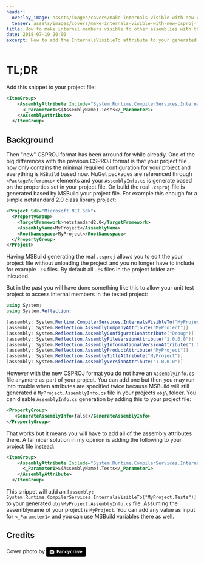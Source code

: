 ```yaml
---
header:
  overlay_image: assets/images/covers/make-internals-visible-with-new-csproj-format-splash.jpg
  teaser: assets/images/covers/make-internals-visible-with-new-csproj-format-splash.jpg
title: How to make internal members visible to other assemblies with the new CSPROJ format
date: 2018-07-19 20:00
excerpt: How to add the InternalsVisibleTo attribute to your generated AssemblyInfo.cs when using the new CSPROJ 
---
```

# TL;DR

Add this snippet to your project file:

```xml
<ItemGroup>
    <AssemblyAttribute Include="System.Runtime.CompilerServices.InternalsVisibleTo">
      <_Parameter1>$(AssemblyName).Tests</_Parameter1>
    </AssemblyAttribute>
  </ItemGroup>
```

## Background

Then "new" CSPROJ format has been arround for while already. One of the big differences with the previous CSPROJ format is that your project file now only contains the minimal required configuration for your project and everything is `MSBuild` based now. NuGet packages are referenced through `<PackageReference>` elements and your `AssemblyInfo.cs` is generate based on the properties set in your project file. On build the real `.csproj` file is generated based by MSBuild your project file. For example this enough for a simple netstandard 2.0 class library project:

```xml
<Project Sdk="Microsoft.NET.Sdk">
  <PropertyGroup>
    <TargetFramework>netstandard2.0</TargetFramework>
    <AssemblyName>MyProject</AssemblyName>
    <RootNamespace>MyProject</RootNamespace>
  </PropertyGroup>
</Project>
```

Having MSBuild generating the real `.csproj` allows you to edit the your project file without unloading the project and you no longer have to include for example `.cs` files. By default all `.cs` files in the project folder are inlcuded.

But in the past you will have done something like this to allow your unit test project to access internal members in the tested project:

```csharp
using System;
using System.Reflection;

[assembly: System.Runtime.CompilerServices.InternalsVisibleTo("MyProject.Tests")]
[assembly: System.Reflection.AssemblyCompanyAttribute("MyProject")]
[assembly: System.Reflection.AssemblyConfigurationAttribute("Debug")]
[assembly: System.Reflection.AssemblyFileVersionAttribute("1.0.0.0")]
[assembly: System.Reflection.AssemblyInformationalVersionAttribute("1.0.0")]
[assembly: System.Reflection.AssemblyProductAttribute("MyProject")]
[assembly: System.Reflection.AssemblyTitleAttribute("MyProject")]
[assembly: System.Reflection.AssemblyVersionAttribute("1.0.0.0")]
```

However with the new CSPROJ format you do not have an `AssemblyInfo.cs` file anymore as part of your project. You can add one but then you may run into trouble when attributes are specified twice because MSBuild will still generated a `MyProject.AssemblyInfo.cs` file in your projects `obj\` folder. You can disable `AssemblyInfo.cs` generation by adding this to your project file:

```xml
<PropertyGroup>
   <GenerateAssemblyInfo>false</GenerateAssemblyInfo>
</PropertyGroup>
```

That works but it means you will have to add all of the assembly attributes there. A far nicer solution in my opinion is adding the following to your project file instead:

```xml
<ItemGroup>
    <AssemblyAttribute Include="System.Runtime.CompilerServices.InternalsVisibleTo">
      <_Parameter1>$(AssemblyName).Tests</_Parameter1>
    </AssemblyAttribute>
  </ItemGroup>
```

This snippet will add an `[assembly: System.Runtime.CompilerServices.InternalsVisibleTo("MyProject.Tests")]` to your generated `obj\MyProject.AssemblyInfo.cs` file. Assuming the assemblyname of your project is `MyProject`. You can add any value as input for `<_Parameter1>` and you can use MSBuild variables there as well.

## Credits

Cover photo by <a style="background-color:black;color:white;text-decoration:none;padding:4px 6px;font-family:-apple-system, BlinkMacSystemFont, &quot;San Francisco&quot;, &quot;Helvetica Neue&quot;, Helvetica, Ubuntu, Roboto, Noto, &quot;Segoe UI&quot;, Arial, sans-serif;font-size:12px;font-weight:bold;line-height:1.2;display:inline-block;border-radius:3px" href="https://unsplash.com/@fancycrave?utm_medium=referral&amp;utm_campaign=photographer-credit&amp;utm_content=creditBadge" target="_blank" rel="noopener noreferrer" title="Download free do whatever you want high-resolution photos from Fancycrave"><span style="display:inline-block;padding:2px 3px"><svg xmlns="http://www.w3.org/2000/svg" style="height:12px;width:auto;position:relative;vertical-align:middle;top:-1px;fill:white" viewBox="0 0 32 32"><title>unsplash-logo</title><path d="M20.8 18.1c0 2.7-2.2 4.8-4.8 4.8s-4.8-2.1-4.8-4.8c0-2.7 2.2-4.8 4.8-4.8 2.7.1 4.8 2.2 4.8 4.8zm11.2-7.4v14.9c0 2.3-1.9 4.3-4.3 4.3h-23.4c-2.4 0-4.3-1.9-4.3-4.3v-15c0-2.3 1.9-4.3 4.3-4.3h3.7l.8-2.3c.4-1.1 1.7-2 2.9-2h8.6c1.2 0 2.5.9 2.9 2l.8 2.4h3.7c2.4 0 4.3 1.9 4.3 4.3zm-8.6 7.5c0-4.1-3.3-7.5-7.5-7.5-4.1 0-7.5 3.4-7.5 7.5s3.3 7.5 7.5 7.5c4.2-.1 7.5-3.4 7.5-7.5z"></path></svg></span><span style="display:inline-block;padding:2px 3px">Fancycrave</span></a>